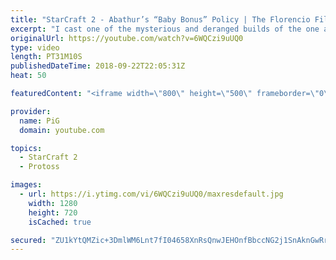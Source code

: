```yaml
---
title: "StarCraft 2 - Abathur’s “Baby Bonus” Policy | The Florencio Files #25"
excerpt: "I cast one of the mysterious and deranged builds of the one and only Florencio, the dude that invented the proxy nexus recall rush  -- Watch live at https://www.twitch.tv/x5_pig"
originalUrl: https://youtube.com/watch?v=6WQCzi9uUQ0
type: video
length: PT31M10S
publishedDateTime: 2018-09-22T22:05:31Z
heat: 50

featuredContent: "<iframe width=\"800\" height=\"500\" frameborder=\"0\" src=\"https://www.youtube.com/embed/6WQCzi9uUQ0\" allow=\"accelerometer; autoplay; encrypted-media; gyroscope; picture-in-picture\" allowfullscreen></iframe>"

provider:
  name: PiG
  domain: youtube.com

topics:
  - StarCraft 2
  - Protoss

images:
  - url: https://i.ytimg.com/vi/6WQCzi9uUQ0/maxresdefault.jpg
    width: 1280
    height: 720
    isCached: true

secured: "ZU1kYtQMZic+3DmlWM6Lnt7fI04658XnRsQnwJEHOnfBbccNG2j1SnAknGwRrCgnOwUhh6fu6k9c9SHPvIISBOQhXgV6n18lTCROKFFpTMeHBNd2pFIl5mr9SsuhUX3TBwwp+ApE8+s0HBMEuO5LTMyp+6qA2zK8F+Us9FWUehVKuXvzxUs6s6B2Wgy34jYLUNVhK9OjT0CkEa6stQJNrkIxhKHiGwHa4Y1AIAlIf5Dm0CMBfaE8yyjhuul6moVD69e58s7ijp3jSxb0b8/alGHTxYsWeuDfAwUFPa63wuzmK42voCQNw47YGKacMB8txyr4I7858lR50sKBG8V5ur1iol44Ix+CbNCo4p4I69LZrJx70j8joAMQs8gtNq27zOfm9F6whHLlOFuxXSp8OmFzBoXvbz3JgAb4BqdOQbA=;jWauarM7DRnRzfiNmCd9Lw=="
---
```


